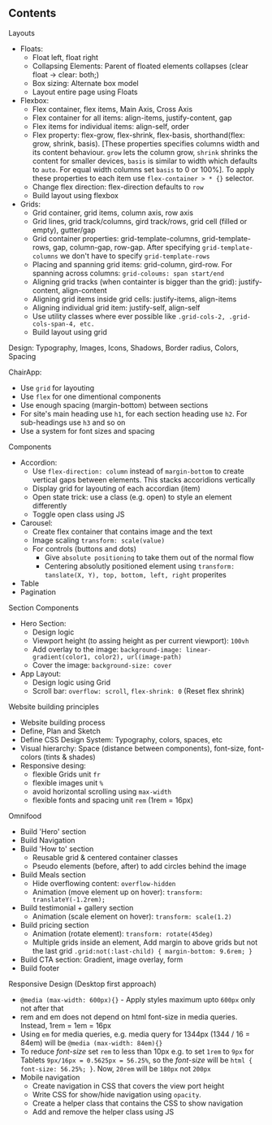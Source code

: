 ## Contents

Layouts

- Floats:
  - Float left, float right
  - Collapsing Elements: Parent of floated elements collapses (clear float -> clear: both;)
  - Box sizing: Alternate box model
  - Layout entire page using Floats
- Flexbox:
  - Flex container, flex items, Main Axis, Cross Axis
  - Flex container for all items: align-items, justify-content, gap
  - Flex items for individual items: align-self, order
  - Flex property: flex-grow, flex-shrink, flex-basis, shorthand(flex: grow, shrink, basis). [These properties specifies columns width and its content behaviour. `grow` lets the column grow, `shrink` shrinks the content for smaller devices, `basis` is similar to width which defaults to `auto`. For equal width columns set `basis` to 0 or 100%]. To apply these properties to each item use `flex-container > * {}` selector.
  - Change flex direction: flex-direction defaults to `row`
  - Build layout using flexbox
- Grids:
  - Grid container, grid items, column axis, row axis
  - Grid lines, grid track/columns, gird track/rows, grid cell (filled or empty), gutter/gap
  - Grid container properties: grid-template-columns, grid-template-rows, gap, column-gap, row-gap. After specifying `grid-template-columns` we don't have to specify `grid-template-rows`
  - Placing and spanning grid items: grid-column, gird-row. For spanning across columns: `grid-coloums: span start/end`
  - Aligning grid tracks (when containter is bigger than the grid): justify-content, align-content
  - Aligning grid items inside grid cells: justify-items, align-items
  - Aligning individual grid item: justify-self, align-self
  - Use utility classes where ever possible like `.grid-cols-2, .grid-cols-span-4, etc.`
  - Build layout using grid

Design: Typography, Images, Icons, Shadows, Border radius, Colors, Spacing

ChairApp:

- Use `grid` for layouting
- Use `flex` for one dimentional components
- Use enough spacing (margin-bottom) between sections
- For site's main heading use `h1`, for each section heading use `h2`. For sub-headings use `h3` and so on
- Use a system for font sizes and spacing

Components

- Accordion:
  - Use `flex-direction: column` instead of `margin-bottom` to create vertical gaps between elements. This stacks accoridions vertically
  - Display grid for layouting of each accordian (item)
  - Open state trick: use a class (e.g. open) to style an element differently
  - Toggle open class using JS
- Carousel:
  - Create flex container that contains image and the text
  - Image scaling `transform: scale(value)`
  - For controls (buttons and dots)
    - Give `absolute positioning` to take them out of the normal flow
    - Centering absolutly positioned element using `transform: tanslate(X, Y), top, bottom, left, right` properites
- Table
- Pagination

Section Components

- Hero Section:
  - Design logic
  - Viewport height (to assing height as per current viewport): `100vh`
  - Add overlay to the image: `background-image: linear-gradient(color1, color2), url(image-path)`
  - Cover the image: `background-size: cover`
- App Layout:
  - Design logic using Grid
  - Scroll bar: `overflow: scroll`, `flex-shrink: 0` (Reset flex shrink)

Website building principles

- Website building process
- Define, Plan and Sketch
- Define CSS Design System: Typography, colors, spaces, etc
- Visual hierarchy: Space (distance between components), font-size, font-colors (tints & shades)
- Responsive desing:
  - flexible Grids unit `fr`
  - flexible images unit `%`
  - avoid horizontal scrolling using `max-width`
  - flexible fonts and spacing unit `rem` (1rem = 16px)

Omnifood

- Build 'Hero' section
- Build Navigation
- Build 'How to' section
  - Reusable grid & centered container classes
  - Pseudo elements (before, after) to add circles behind the image
- Build Meals section
  - Hide overflowing content: `overflow-hidden`
  - Animation (move element up on hover): `transform: translateY(-1.2rem);`
- Build testimonial + gallery section
  - Animation (scale element on hover): `transform: scale(1.2)`
- Build pricing section
  - Animation (rotate element): `transform: rotate(45deg)`
  - Multiple grids inside an element, Add margin to above grids but not the last grid `.grid:not(:last-child) { margin-bottom: 9.6rem; }`
- Build CTA section: Gradient, image overlay, form
- Build footer

Responsive Design (Desktop first approach)

- `@media (max-width: 600px){}` - Apply styles maximum upto `600px` only not after that
- rem and em does not depend on html font-size in media queries. Instead, 1rem = 1em = 16px
- Using `em` for media queries, e.g. media query for 1344px (1344 / 16 = 84em) will be `@media (max-width: 84em){}`
- To reduce _font-size_ set `rem` to less than 10px e.g. to set `1rem` to `9px` for Tablets `9px/16px = 0.5625px = 56.25%`, so the _font-size_ will be `html { font-size: 56.25%; }`. Now, `20rem` will be `180px` not `200px`
- Mobile navigation
  - Create navigation in CSS that covers the view port height
  - Write CSS for show/hide navigation using `opacity`.
  - Create a helper class that contains the CSS to show navigation
  - Add and remove the helper class using JS
